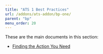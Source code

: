 ```yaml
---
title: "ATS 1 Best Practices"
url: /addons/ats-addon/bp-one/
parent: "bp"
menu_order: 20
---
```


These are the main documents in this section:

* [Finding the Action You Need](/addons/ats-addon/bp-one-finding-the-action-you-need/)
